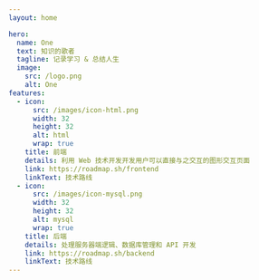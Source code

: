 ```yaml
---
layout: home

hero:
  name: One
  text: 知识的歌者
  tagline: 记录学习 & 总结人生
  image:
    src: /logo.png
    alt: One
features:
  - icon:
      src: /images/icon-html.png
      width: 32
      height: 32
      alt: html
      wrap: true
    title: 前端
    details: 利用 Web 技术开发开发用户可以直接与之交互的图形交互页面
    link: https://roadmap.sh/frontend
    linkText: 技术路线
  - icon:
      src: /images/icon-mysql.png
      width: 32
      height: 32
      alt: mysql
      wrap: true
    title: 后端
    details: 处理服务器端逻辑、数据库管理和 API 开发
    link: https://roadmap.sh/backend
    linkText: 技术路线
---
```

